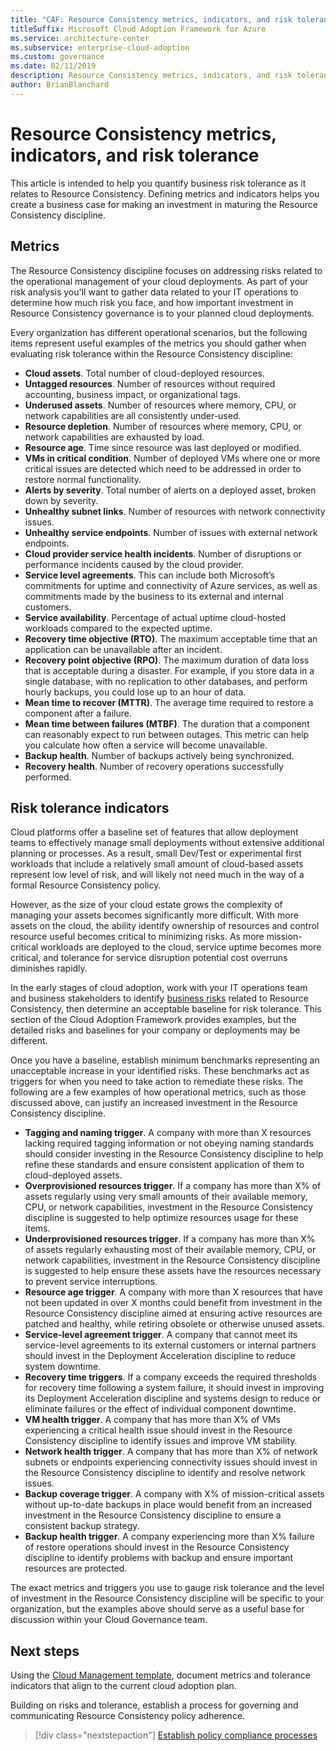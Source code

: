 ```yaml
---
title: "CAF: Resource Consistency metrics, indicators, and risk tolerance"
titleSuffix: Microsoft Cloud Adoption Framework for Azure
ms.service: architecture-center
ms.subservice: enterprise-cloud-adoption
ms.custom: governance
ms.date: 02/11/2019
description: Resource Consistency metrics, indicators, and risk tolerance
author: BrianBlanchard
---
```


# Resource Consistency metrics, indicators, and risk tolerance

This article is intended to help you quantify business risk tolerance as it relates to Resource Consistency. Defining metrics and indicators helps you create a business case for making an investment in maturing the Resource Consistency discipline.

## Metrics

The Resource Consistency discipline focuses on addressing risks related to the operational management of your cloud deployments. As part of your risk analysis you'll want to gather data related to your IT operations to determine how much risk you face, and how important investment in Resource Consistency governance is to your planned cloud deployments.

Every organization has different operational scenarios, but the following items represent useful examples of the metrics you should gather when evaluating risk tolerance within the Resource Consistency discipline:

- **Cloud assets**. Total number of cloud-deployed resources.
- **Untagged resources**. Number of resources without required accounting, business impact, or organizational tags.
- **Underused assets**. Number of resources where memory, CPU, or network capabilities are all consistently under-used.
- **Resource depletion**. Number of resources where memory, CPU, or network capabilities are exhausted by load.
- **Resource age**. Time since resource was last deployed or modified.
- **VMs in critical condition**. Number of deployed VMs where one or more critical issues are detected which need to be addressed in order to restore normal functionality.
- **Alerts by severity**. Total number of alerts on a deployed asset, broken down by severity.
- **Unhealthy subnet links**. Number of resources with network connectivity issues.
- **Unhealthy service endpoints**. Number of issues with external network endpoints.
- **Cloud provider service health incidents**. Number of disruptions or performance incidents caused by the cloud provider.
- **Service level agreements**. This can include both Microsoft’s commitments for uptime and connectivity of Azure services, as well as commitments made by the business to its external and internal customers.
- **Service availability**. Percentage of actual uptime cloud-hosted workloads compared to the expected uptime.
- **Recovery time objective (RTO)**. The maximum acceptable time that an application can be unavailable after an incident.
- **Recovery point objective (RPO)**. The maximum duration of data loss that is acceptable during a disaster. For example, if you store data in a single database, with no replication to other databases, and perform hourly backups, you could lose up to an hour of data.
- **Mean time to recover (MTTR)**. The average time required to restore a component after a failure.
- **Mean time between failures (MTBF)**. The duration that a component can reasonably expect to run between outages. This metric can help you calculate how often a service will become unavailable.
- **Backup health**. Number of backups actively being synchronized.
- **Recovery health**. Number of recovery operations successfully performed.

## Risk tolerance indicators

Cloud platforms offer a baseline set of features that allow deployment teams to effectively manage small deployments without extensive additional planning or processes. As a result, small Dev/Test or experimental first workloads that include a relatively small amount of cloud-based assets represent low level of risk, and will likely not need much in the way of a formal Resource Consistency policy.

However, as the size of your cloud estate grows the complexity of managing your assets becomes significantly more difficult. With more assets on the cloud, the ability identify ownership of resources and control resource useful becomes critical to minimizing risks. As more mission-critical workloads are deployed to the cloud, service uptime becomes more critical, and tolerance for service disruption potential cost overruns diminishes rapidly.

In the early stages of cloud adoption, work with your IT operations team and business stakeholders to identify [business risks](business-risks.md) related to Resource Consistency, then determine an acceptable baseline for risk tolerance. This section of the Cloud Adoption Framework provides examples, but the detailed risks and baselines for your company or deployments may be different.

Once you have a baseline, establish minimum benchmarks representing an unacceptable increase in your identified risks. These benchmarks act as triggers for when you need to take action to remediate these risks. The following are a few examples of how operational metrics, such as those discussed above, can justify an increased investment in the Resource Consistency discipline.

- **Tagging and naming trigger**. A company with more than X resources lacking required tagging information or not obeying naming standards should consider investing in the Resource Consistency discipline to help refine these standards and ensure consistent application of them to cloud-deployed assets.
- **Overprovisioned resources trigger**. If a company has more than X% of assets regularly using very small amounts of their available memory, CPU, or network capabilities, investment in the Resource Consistency discipline is suggested to help optimize resources usage for these items.
- **Underprovisioned resources trigger**. If a company has more than X% of assets regularly exhausting most of their available memory, CPU, or network capabilities, investment in the Resource Consistency discipline is suggested to help ensure these assets have the resources necessary to prevent service interruptions.
- **Resource age trigger**. A company with more than X resources that have not been updated in over X months could benefit from investment in the Resource Consistency discipline aimed at ensuring active resources are patched and healthy, while retiring obsolete or otherwise unused assets.  
- **Service-level agreement trigger**. A company that cannot meet its service-level agreements to its external customers or internal partners should invest in the Deployment Acceleration discipline to reduce system downtime.
- **Recovery time triggers**. If a company exceeds the required thresholds for recovery time following a system failure, it should invest in improving its Deployment Acceleration discipline and systems design to reduce or eliminate failures or the effect of individual component downtime.
- **VM health trigger**. A company that has more than X% of VMs experiencing a critical health issue should invest in the Resource Consistency discipline to identify issues and improve VM stability.
- **Network health trigger**. A company that has more than X% of network subnets or endpoints experiencing connectivity issues should invest in the Resource Consistency discipline to identify and resolve network issues.
- **Backup coverage trigger**. A company with X% of mission-critical assets without up-to-date backups in place would benefit from an increased investment in the Resource Consistency discipline to ensure a consistent backup strategy.
- **Backup health trigger**. A company experiencing more than X% failure of restore operations should invest in the Resource Consistency discipline to identify problems with backup and ensure important resources are protected.

The exact metrics and triggers you use to gauge risk tolerance and the level of investment in the Resource Consistency discipline will be specific to your organization, but the examples above should serve as a useful base for discussion within your Cloud Governance team.  

## Next steps

Using the [Cloud Management template](./template.md), document metrics and tolerance indicators that align to the current cloud adoption plan.

Building on risks and tolerance, establish a process for governing and communicating Resource Consistency policy adherence.

> [!div class="nextstepaction"]
> [Establish policy compliance processes](compliance-processes.md)
